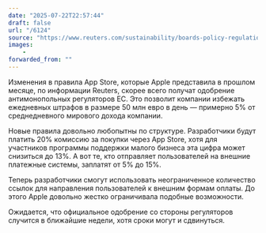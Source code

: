 ```yaml
---
date: "2025-07-22T22:57:44"
draft: false
url: "/6124"
source: "https://www.reuters.com/sustainability/boards-policy-regulation/apple-set-stave-off-daily-fines-eu-accept-app-store-changes-sources-say-2025-07-22/"
images:
    -
forwarded_from: ""
---
```


Изменения в правила App Store, которые Apple представила в прошлом месяце, по информации Reuters, скорее всего получат одобрение антимонопольных регуляторов ЕС. Это позволит компании избежать ежедневных штрафов в размере 50 млн евро в день — примерно 5% от среднедневного мирового дохода компании.

Новые правила довольно любопытны по структуре. Разработчики будут платить 20% комиссию за покупки через App Store, хотя для участников программы поддержки малого бизнеса эта цифра может снизиться до 13%. А вот те, кто отправляет пользователей на внешние платежные системы, заплатят от 5% до 15%.

Теперь разработчики смогут использовать неограниченное количество ссылок для направления пользователей к внешним формам оплаты. До этого Apple довольно жестко ограничивала подобные возможности.

Ожидается, что официальное одобрение со стороны регуляторов случится в ближайшие недели, хотя сроки могут и сдвинуться.
